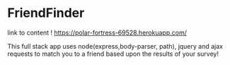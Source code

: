 # FriendFinder
link to content ! https://polar-fortress-69528.herokuapp.com/

This full stack app uses node(express,body-parser, path), jquery and ajax requests
to match you to a friend based upon the results of your survey!
